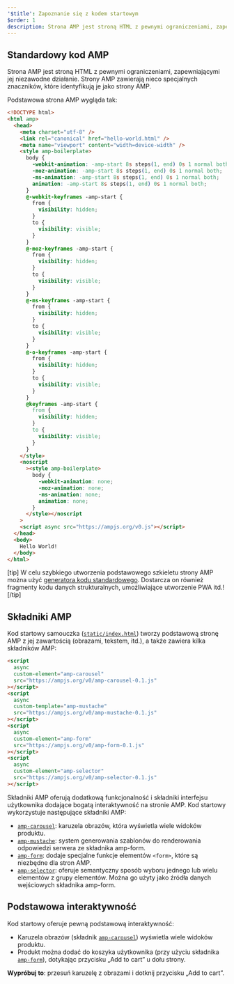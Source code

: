 ```yaml
---
'$title': Zapoznanie się z kodem startowym
$order: 1
description: Strona AMP jest stroną HTML z pewnymi ograniczeniami, zapewniającymi jej niezawodne działanie. Strony AMP zawierają nieco specjalnych znaczników, które identyfikują je jako strony AMP.
---
```


## Standardowy kod AMP

Strona AMP jest stroną HTML z pewnymi ograniczeniami, zapewniającymi jej niezawodne działanie. Strony AMP zawierają nieco specjalnych znaczników, które identyfikują je jako strony AMP.

Podstawowa strona AMP wygląda tak:

```html
<!DOCTYPE html>
<html amp>
  <head>
    <meta charset="utf-8" />
    <link rel="canonical" href="hello-world.html" />
    <meta name="viewport" content="width=device-width" />
    <style amp-boilerplate>
      body {
        -webkit-animation: -amp-start 8s steps(1, end) 0s 1 normal both;
        -moz-animation: -amp-start 8s steps(1, end) 0s 1 normal both;
        -ms-animation: -amp-start 8s steps(1, end) 0s 1 normal both;
        animation: -amp-start 8s steps(1, end) 0s 1 normal both;
      }
      @-webkit-keyframes -amp-start {
        from {
          visibility: hidden;
        }
        to {
          visibility: visible;
        }
      }
      @-moz-keyframes -amp-start {
        from {
          visibility: hidden;
        }
        to {
          visibility: visible;
        }
      }
      @-ms-keyframes -amp-start {
        from {
          visibility: hidden;
        }
        to {
          visibility: visible;
        }
      }
      @-o-keyframes -amp-start {
        from {
          visibility: hidden;
        }
        to {
          visibility: visible;
        }
      }
      @keyframes -amp-start {
        from {
          visibility: hidden;
        }
        to {
          visibility: visible;
        }
      }
    </style>
    <noscript
      ><style amp-boilerplate>
        body {
          -webkit-animation: none;
          -moz-animation: none;
          -ms-animation: none;
          animation: none;
        }
      </style></noscript
    >
    <script async src="https://ampjs.org/v0.js"></script>
  </head>
  <body>
    Hello World!
  </body>
</html>
```

[tip] W celu szybkiego utworzenia podstawowego szkieletu strony AMP można użyć [generatora kodu standardowego](https://amp.dev/boilerplate). Dostarcza on również fragmenty kodu danych strukturalnych, umożliwiające utworzenie PWA itd.! [/tip]

## Składniki AMP

Kod startowy samouczka ([`static/index.html`](https://github.com/googlecodelabs/advanced-interactivity-in-amp/blob/master/static/index.html)) tworzy podstawową stronę AMP z jej zawartością (obrazami, tekstem, itd.), a także zawiera kilka składników AMP:

```html
<script
  async
  custom-element="amp-carousel"
  src="https://ampjs.org/v0/amp-carousel-0.1.js"
></script>
<script
  async
  custom-template="amp-mustache"
  src="https://ampjs.org/v0/amp-mustache-0.1.js"
></script>
<script
  async
  custom-element="amp-form"
  src="https://ampjs.org/v0/amp-form-0.1.js"
></script>
<script
  async
  custom-element="amp-selector"
  src="https://ampjs.org/v0/amp-selector-0.1.js"
></script>
```

Składniki AMP oferują dodatkową funkcjonalność i składniki interfejsu użytkownika dodające bogatą interaktywność na stronie AMP. Kod startowy wykorzystuje następujące składniki AMP:

- [`amp-carousel`](../../../../documentation/components/reference/amp-carousel.md): karuzela obrazów, która wyświetla wiele widoków produktu.
- [`amp-mustache`](../../../../documentation/components/reference/amp-mustache.md): system generowania szablonów do renderowania odpowiedzi serwera ze składnika amp-form.
- [`amp-form`](../../../../documentation/components/reference/amp-form.md): dodaje specjalne funkcje elementów `<form>`, które są niezbędne dla stron AMP.
- [`amp-selector`](../../../../documentation/components/reference/amp-selector.md): oferuje semantyczny sposób wyboru jednego lub wielu elementów z grupy elementów. Można go użyty jako źródła danych wejściowych składnika amp-form.

## Podstawowa interaktywność

Kod startowy oferuje pewną podstawową interaktywność:

- Karuzela obrazów (składnik [`amp-carousel`](../../../../documentation/components/reference/amp-carousel.md)) wyświetla wiele widoków produktu.
- Produkt można dodać do koszyka użytkownika (przy użyciu składnika [`amp-form`](../../../../documentation/components/reference/amp-form.md)), dotykając przycisku „Add to cart” u dołu strony.

**Wypróbuj to**: przesuń karuzelę z obrazami i dotknij przycisku „Add to cart”.
